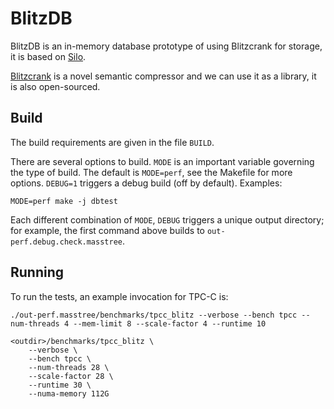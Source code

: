 BlitzDB
=====

BlitzDB is an in-memory database prototype of using Blitzcrank for storage, it is based on [Silo](http://people.csail.mit.edu/stephentu/papers/silo.pdf). 

[Blitzcrank](https://github.com/YimingQiao/libblitz) is a novel semantic compressor and we can use it as a library, it is also open-sourced. 

Build
-----

The build requirements are given in the file `BUILD`. 

There are several options to build. `MODE` is an important variable
governing the type of build. The default is `MODE=perf`, see the
Makefile for more options. `DEBUG=1` triggers a debug build (off by
default). Examples:

    MODE=perf make -j dbtest

Each different combination of `MODE`, `DEBUG` triggers
a unique output directory; for example, the first command above builds to
`out-perf.debug.check.masstree`.

Running
-------

To run the tests, an example invocation for TPC-C is:

    ./out-perf.masstree/benchmarks/tpcc_blitz --verbose --bench tpcc --num-threads 4 --mem-limit 8 --scale-factor 4 --runtime 10

    <outdir>/benchmarks/tpcc_blitz \
        --verbose \
        --bench tpcc \
        --num-threads 28 \
        --scale-factor 28 \
        --runtime 30 \
        --numa-memory 112G 
